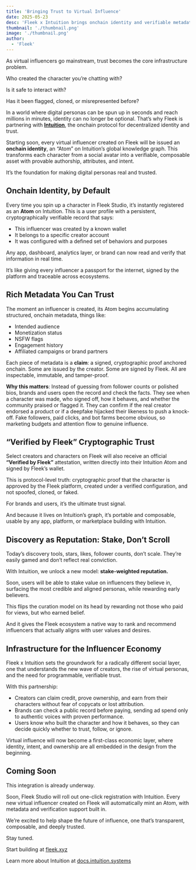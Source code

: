 ```yaml
---
title: 'Bringing Trust to Virtual Influence'
date: 2025-05-23
desc: 'Fleek x Intuition brings onchain identity and verifiable metadata to virtual influencers'
thumbnail: './thumbnail.png'
image: './thumbnail.png'
author:
  - 'Fleek'
---
```

As virtual influencers go mainstream, trust becomes the core infrastructure problem.

Who created the character you’re chatting with?

Is it safe to interact with?

Has it been flagged, cloned, or misrepresented before?

In a world where digital personas can be spun up in seconds and reach millions in minutes, identity can no longer be optional. That’s why Fleek is partnering with [**Intuition**](https://www.intuition.systems/), the onchain protocol for decentralized identity and trust.

Starting soon, every virtual influencer created on Fleek will be issued an **onchain identity**, an “Atom” on Intuition’s global knowledge graph. This transforms each character from a social avatar into a verifiable, composable asset with provable authorship, attributes, and intent.

It’s the foundation for making digital personas real and trusted.

## **Onchain Identity, by Default**

Every time you spin up a character in Fleek Studio, it’s instantly registered as an **Atom** on Intuition. This is a user profile with a persistent, cryptographically verifiable record that says:

- This influencer was created by a known wallet
- It belongs to a specific creator account
- It was configured with a defined set of behaviors and purposes

Any app, dashboard, analytics layer, or brand can now read and verify that information in real time.

It’s like giving every influencer a passport for the internet, signed by the platform and traceable across ecosystems.

## **Rich Metadata You Can Trust**

The moment an influencer is created, its Atom begins accumulating structured, onchain metadata, things like:

- Intended audience
- Monetization status
- NSFW flags
- Engagement history
- Affiliated campaigns or brand partners

Each piece of metadata is a **claim**: a signed, cryptographic proof anchored onchain. Some are issued by the creator. Some are signed by Fleek. All are inspectable, immutable, and tamper-proof.

**Why this matters**: Instead of guessing from follower counts or polished bios, brands and users open the record and check the facts. They see when a character was made, who signed off, how it behaves, and whether the community praised or flagged it. They can confirm if the real creator endorsed a product or if a deepfake hijacked their likeness to push a knock-off. Fake followers, paid clicks, and bot farms become obvious, so marketing budgets and attention flow to genuine influence.

## **“Verified by Fleek” Cryptographic Trust**

Select creators and characters on Fleek will also receive an official **“Verified by Fleek”** attestation, written directly into their Intuition Atom and signed by Fleek’s wallet.

This is protocol-level truth: cryptographic proof that the character is approved by the Fleek platform, created under a verified configuration, and not spoofed, cloned, or faked.

For brands and users, it’s the ultimate trust signal.

And because it lives on Intuition’s graph, it’s portable and composable, usable by any app, platform, or marketplace building with Intuition.

## **Discovery as Reputation: Stake, Don’t Scroll**

Today’s discovery tools, stars, likes, follower counts, don’t scale. They’re easily gamed and don’t reflect real conviction.

With Intuition, we unlock a new model: **stake-weighted reputation.**

Soon, users will be able to stake value on influencers they believe in, surfacing the most credible and aligned personas, while rewarding early believers.

This flips the curation model on its head by rewarding not those who paid for views, but who earned belief.

And it gives the Fleek ecosystem a native way to rank and recommend influencers that actually aligns with user values and desires.

## **Infrastructure for the Influencer Economy**

Fleek x Intuition sets the groundwork for a radically different social layer, one that understands the new wave of creators, the rise of virtual personas, and the need for programmable, verifiable trust.

With this partnership:

- Creators can claim credit, prove ownership, and earn from their characters without fear of copycats or lost attribution.
- Brands can check a public record before paying, sending ad spend only to authentic voices with proven performance.
- Users know who built the character and how it behaves, so they can decide quickly whether to trust, follow, or ignore.

Virtual influence will now become a first-class economic layer, where identity, intent, and ownership are all embedded in the design from the beginning.

## **Coming Soon**

This integration is already underway.

Soon, Fleek Studio will roll out one-click registration with Intuition. Every new virtual influencer created on Fleek will automatically mint an Atom, with metadata and verification support built in.

We’re excited to help shape the future of influence, one that’s transparent, composable, and deeply trusted.

Stay tuned.

Start building at [](https://fleek.xyz/)[fleek.xyz](http://fleek.xyz/)

Learn more about Intuition at [docs.intuition.systems](https://docs.intuition.systems/)